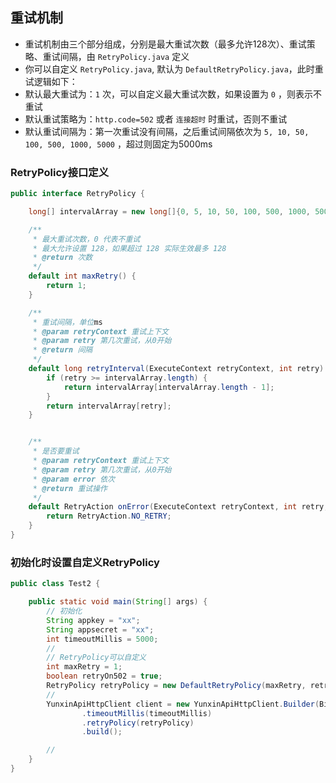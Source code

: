 
## 重试机制

* 重试机制由三个部分组成，分别是最大重试次数（最多允许128次）、重试策略、重试间隔，由 `RetryPolicy.java` 定义
* 你可以自定义 `RetryPolicy.java`, 默认为 `DefaultRetryPolicy.java`，此时重试逻辑如下：
* 默认最大重试为：`1` 次，可以自定义最大重试次数，如果设置为 `0` ，则表示不重试
* 默认重试策略为：`http.code=502` 或者 `连接超时` 时重试，否则不重试
* 默认重试间隔为：第一次重试没有间隔，之后重试间隔依次为 `5, 10, 50, 100, 500, 1000, 5000` ，超过则固定为5000ms

### RetryPolicy接口定义

```java
public interface RetryPolicy {

    long[] intervalArray = new long[]{0, 5, 10, 50, 100, 500, 1000, 5000};

    /**
     * 最大重试次数，0 代表不重试
     * 最大允许设置 128，如果超过 128 实际生效最多 128
     * @return 次数
     */
    default int maxRetry() {
        return 1;
    }

    /**
     * 重试间隔，单位ms
     * @param retryContext 重试上下文
     * @param retry 第几次重试，从0开始
     * @return 间隔
     */
    default long retryInterval(ExecuteContext retryContext, int retry) {
        if (retry >= intervalArray.length) {
            return intervalArray[intervalArray.length - 1];
        }
        return intervalArray[retry];
    }


    /**
     * 是否要重试
     * @param retryContext 重试上下文
     * @param retry 第几次重试，从0开始
     * @param error 依次
     * @return 重试操作
     */
    default RetryAction onError(ExecuteContext retryContext, int retry, Throwable error) {
        return RetryAction.NO_RETRY;
    }
}
```

### 初始化时设置自定义RetryPolicy

```java
public class Test2 {

    public static void main(String[] args) {
        // 初始化
        String appkey = "xx";
        String appsecret = "xx";
        int timeoutMillis = 5000;
        //
        // RetryPolicy可以自定义
        int maxRetry = 1;
        boolean retryOn502 = true;
        RetryPolicy retryPolicy = new DefaultRetryPolicy(maxRetry, retryOn502);
        //
        YunxinApiHttpClient client = new YunxinApiHttpClient.Builder(BizName.IM, appkey, appsecret)
                .timeoutMillis(timeoutMillis)
                .retryPolicy(retryPolicy)
                .build();

        //
    }
}


```
